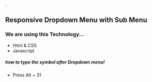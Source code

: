 .

## Responsive Dropdown Menu with Sub Menu

### We are using this Technology...

- Html & CSS
- Javascript

##### how to type the symbol after Dropdown menu!

- Press Alt + 31
